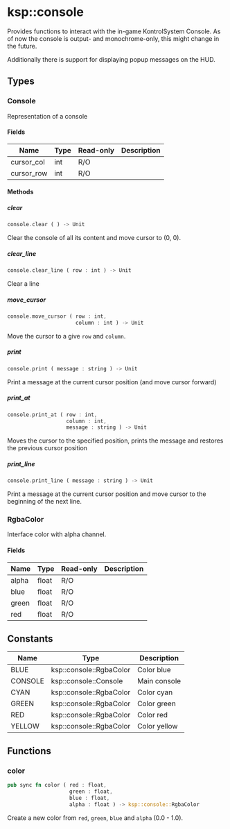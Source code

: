 # ksp::console

Provides functions to interact with the in-game KontrolSystem Console. As of now the console is output- and monochrome-only, this might change in the future.

Additionally there is support for displaying popup messages on the HUD.



## Types


### Console

Representation of a console


#### Fields

Name | Type | Read-only | Description
--- | --- | --- | ---
cursor_col | int | R/O | 
cursor_row | int | R/O | 

#### Methods

##### clear

```rust
console.clear ( ) -> Unit
```

Clear the console of all its content and move cursor to (0, 0).


##### clear_line

```rust
console.clear_line ( row : int ) -> Unit
```

Clear a line


##### move_cursor

```rust
console.move_cursor ( row : int,
                      column : int ) -> Unit
```

Move the cursor to a give `row` and `column`.


##### print

```rust
console.print ( message : string ) -> Unit
```

Print a message at the current cursor position (and move cursor forward)


##### print_at

```rust
console.print_at ( row : int,
                   column : int,
                   message : string ) -> Unit
```

Moves the cursor to the specified position, prints the message and restores the previous cursor position


##### print_line

```rust
console.print_line ( message : string ) -> Unit
```

Print a message at the current cursor position and move cursor to the beginning of the next line.


### RgbaColor

Interface color with alpha channel.


#### Fields

Name | Type | Read-only | Description
--- | --- | --- | ---
alpha | float | R/O | 
blue | float | R/O | 
green | float | R/O | 
red | float | R/O | 

## Constants

Name | Type | Description
--- | --- | ---
BLUE | ksp::console::RgbaColor | Color blue 
CONSOLE | ksp::console::Console | Main console 
CYAN | ksp::console::RgbaColor | Color cyan 
GREEN | ksp::console::RgbaColor | Color green 
RED | ksp::console::RgbaColor | Color red 
YELLOW | ksp::console::RgbaColor | Color yellow 


## Functions


### color

```rust
pub sync fn color ( red : float,
                    green : float,
                    blue : float,
                    alpha : float ) -> ksp::console::RgbaColor
```

Create a new color from `red`, `green`, `blue` and `alpha` (0.0 - 1.0).

